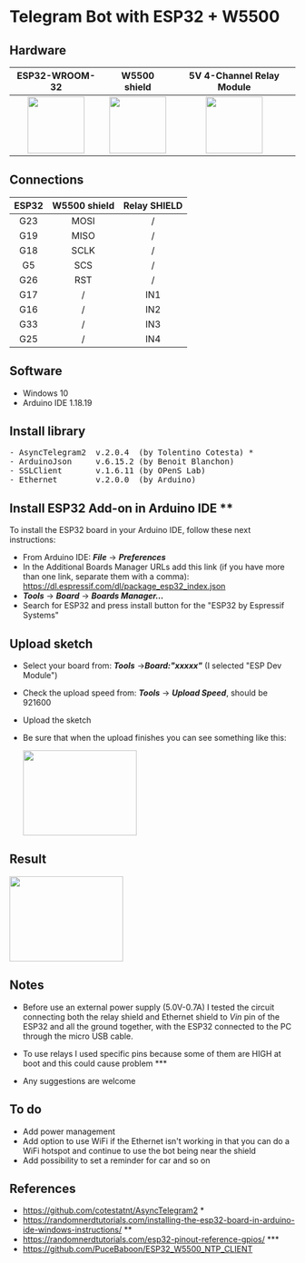 # Telegram Bot with ESP32 + W5500

## Hardware

ESP32-WROOM-32             |  W5500 shield             |5V 4-Channel Relay Module  |
:-------------------------:|:-------------------------:|:-------------------------:|
<img src="https://user-images.githubusercontent.com/12975980/149148822-50f93fa7-2737-4645-b8b0-bc0e2947304d.jpg" width="100" height="100" />  |  <img src="https://user-images.githubusercontent.com/12975980/149148979-3c30bb2f-e8ec-4d13-b4b2-b634d4bb84a3.jpg" width="100" height="100" />  |<img src="https://user-images.githubusercontent.com/12975980/149150298-bc503122-0125-4117-a21d-d7fe446f0cd4.jpg" width="100" height="100" />  | 

## Connections
| ESP32      | W5500 shield          | Relay SHIELD  |
|:----------:|:---------------------:|:-------------:|
| G23        |   MOSI                |     /         |
| G19        |   MISO                |     /         |
| G18        |   SCLK                |     /         |
| G5         |   SCS                 |     /         |
| G26        |   RST                 |     /         |
| G17        |         /             |    IN1        |
| G16        |         /             |    IN2        |
| G33        |         /             |    IN3        |
| G25        |         /             |    IN4        |

## Software
- Windows 10
- Arduino IDE 1.18.19

## Install library
<pre>
- AsyncTelegram2  v.2.0.4  (by Tolentino Cotesta) *
- ArduinoJson     v.6.15.2 (by Benoit Blanchon)
- SSLClient       v.1.6.11 (by OPenS Lab)
- Ethernet        v.2.0.0  (by Arduino)
</pre>

## Install ESP32 Add-on in Arduino IDE **
To install the ESP32 board in your Arduino IDE, follow these next instructions:
- From Arduino IDE: __*File*__ -> __*Preferences*__
- In the Additional Boards Manager URLs add this link (if you have more than one link, separate them with a comma):
  https://dl.espressif.com/dl/package_esp32_index.json
- __*Tools*__ -> __*Board*__ -> __*Boards Manager…*__
- Search for ESP32 and press install button for the "ESP32 by Espressif Systems"

## Upload sketch
- Select your board from: __*Tools*__ ->__*Board:"xxxxx"*__ (I selected "ESP Dev Module")
- Check the upload speed from: __*Tools*__ -> __*Upload Speed*__, should be 921600
- Upload the sketch
- Be sure that when the upload finishes you can see something like this: 

  <img src="https://user-images.githubusercontent.com/12975980/149152743-3a9c4def-885b-451e-ae64-4ccf05d88690.png" width="200" height="150" />
## Result
 
  <img src="https://user-images.githubusercontent.com/12975980/149348342-5f0e84b9-9b55-4cfd-9002-9d7415412b26.gif" width="200" height="150" />

## Notes
- Before use an external power supply (5.0V-0.7A) I tested the circuit connecting both the relay shield and Ethernet shield to *Vin* pin of the ESP32 and all the ground together, with the ESP32 connected to the PC through the micro USB cable.
- To use relays I used specific pins because some of them are HIGH at boot and this could cause problem ***


- Any suggestions are welcome

## To do
- Add power management
- Add option to use WiFi if the Ethernet isn't working in that you can do a WiFi hotspot and continue to use the bot being near the shield
- Add possibility to set a reminder for car and so on

## References
- https://github.com/cotestatnt/AsyncTelegram2 *
- https://randomnerdtutorials.com/installing-the-esp32-board-in-arduino-ide-windows-instructions/ **
- https://randomnerdtutorials.com/esp32-pinout-reference-gpios/ ***
- https://github.com/PuceBaboon/ESP32_W5500_NTP_CLIENT
